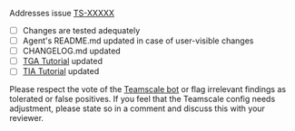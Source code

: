 Addresses issue [TS-XXXXX](https://jira.cqse.eu/browse/TS-XXXXX)

- [ ] Changes are tested adequately
- [ ] Agent's README.md updated in case of user-visible changes
- [ ] CHANGELOG.md updated
- [ ] [TGA Tutorial](https://docs.teamscale.com/tutorial/setting-up-tga-java) updated
- [ ] [TIA Tutorial](https://docs.teamscale.com/tutorial/tia-java/) updated

Please respect the vote of the [Teamscale bot](https://demo.teamscale.com) or flag irrelevant findings as tolerated or false positives. If you feel that the Teamscale config needs adjustment, please state so in a comment and discuss this with your reviewer.

